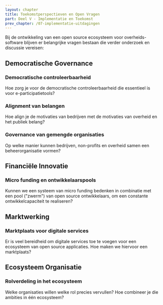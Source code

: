 ```yaml
---
layout: chapter
title: Toekomstperspectieven en Open Vragen
part: Deel V - Implementatie en Toekomst
prev_chapter: /07-implementatie-uitdagingen
---
```


Bij de ontwikkeling van een open source ecosysteem voor overheids-software blijven er belangrijke vragen bestaan die verder onderzoek en discussie vereisen:

## Democratische Governance

### Democratische controleerbaarheid
Hoe zorg je voor de democratische controleerbaarheid die essentieel is voor e-participatietools?

### Alignment van belangen
Hoe align je de motivaties van bedrijven met de motivaties van overheid en het publiek belang?

### Governance van gemengde organisaties
Op welke manier kunnen bedrijven, non-profits en overheid samen een beheerorganisatie vormen?

## Financiële Innovatie

### Micro funding en ontwikkelaarspools
Kunnen we een systeem van micro funding bedenken in combinatie met een pool ("zwerm") van open source ontwikkelaars, om een constante ontwikkelcapaciteit te realiseren?

## Marktwerking

### Marktplaats voor digitale services
Er is veel bereidheid om digitale services toe te voegen voor een ecosysteem van open source applicaties. Hoe maken we hiervoor een marktplaats?

## Ecosysteem Organisatie

### Rolverdeling in het ecosysteem
Welke organisaties willen welke rol precies vervullen? Hoe combineer je die ambities in één ecosysteem?